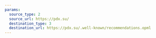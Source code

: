 ```yaml
---
params:
  source_type: 2
  source_url: https://pdx.su/
  destination_type: 3
  destination_url: https://pdx.su/.well-known/recommendations.opml
---
```

